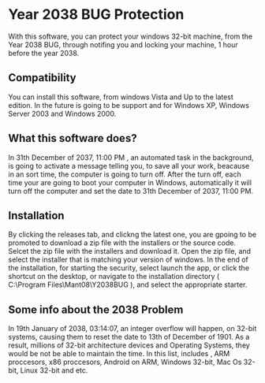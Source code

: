 # Year 2038 BUG Protection
With this software, you can protect your windows 32-bit machine, from the Year 2038 BUG, through notifing you and locking your machine, 1 hour before the year 2038.

## Compatibility 
You can install this software, from windows Vista and Up to the latest edition. In the future is going to be support and for Windows XP, Windows Server 2003 and Windows 2000.

## What this software does?
In 31th December of 2037, 11:00 PM , an automated task in the background, is going to activate a message telling you, to save all your work, beacause in an sort time, the computer is going to turn off. After the turn off, each time your are going to boot your computer in Windows, automatically it will turn off the computer and set the date to 31th December of 2037, 11:00 PM. 

## Installation

By clicking the releases tab, and clickng the latest one, you are gpoing to be promoted to download a zip file with the installers or the source code. Selcet the zip file with the installers and download it. Open the zip file, and select the installer that is matching your version of windows. In the end of the installation, for starting the security, select launch the app, or click the shortcut on the desktop, or navigate to the installation directory ( C:\Program Files\Mant08\Y2038BUG ), and select the appropriate starter.

## Some info about the 2038 Problem
In 19th January of 2038, 03:14:07, an integer overflow will happen, on 32-bit systems, causing them to reset the date to 13th of December of 1901. As a result, millions of 32-bit architecture devices and Operating Systems, they would be not be able to maintain the time. In this list, includes , ARM proccesors, x86 proccesors, Android on ARM, Windows 32-bit, Mac Os 32-bit, Linux 32-bit and etc. 
